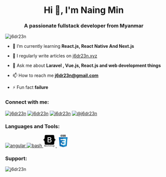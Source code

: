 <h1 align="center">Hi 👋, I'm Naing Min</h1>
<h3 align="center">A passionate fullstack developer from Myanmar</h3>

<p align="left"> <img src="https://komarev.com/ghpvc/?username=j6dr23n&label=Profile%20views&color=0e75b6&style=flat" alt="j6dr23n" /> </p>

- 🌱 I’m currently learning **React.js, React Native And Next.js**

- 📝 I regularly write articles on [j6dr23n.xyz](j6dr23n.xyz)

- 💬 Ask me about **Laravel , Vue.js, React.js and web development things**

- 📫 How to reach me **j6dr23n@gmail.com**

- ⚡ Fun fact **failure**

<h3 align="left">Connect with me:</h3>
<p align="left">
<a href="https://dev.to/j6dr23n" target="blank"><img align="center" src="https://cdn.jsdelivr.net/npm/simple-icons@3.0.1/icons/dev-dot-to.svg" alt="j6dr23n" height="30" width="40" /></a>
<a href="https://twitter.com/j6dr23n" target="blank"><img align="center" src="https://raw.githubusercontent.com/rahuldkjain/github-profile-readme-generator/master/src/images/icons/Social/twitter.svg" alt="j6dr23n" height="30" width="40" /></a>
<a href="https://fb.com/j6dr23n" target="blank"><img align="center" src="https://raw.githubusercontent.com/rahuldkjain/github-profile-readme-generator/master/src/images/icons/Social/facebook.svg" alt="j6dr23n" height="30" width="40" /></a>
<a href="https://medium.com/@j6dr23n" target="blank"><img align="center" src="https://raw.githubusercontent.com/rahuldkjain/github-profile-readme-generator/master/src/images/icons/Social/medium.svg" alt="@j6dr23n" height="30" width="40" /></a>
</p>

<h3 align="left">Languages and Tools:</h3>
<p align="left"> <a href="https://angular.io" target="_blank"> <img src="https://angular.io/assets/images/logos/angular/angular.svg" alt="angular" width="40" height="40"/> </a> <a href="https://www.gnu.org/software/bash/" target="_blank"> <img src="https://www.vectorlogo.zone/logos/gnu_bash/gnu_bash-icon.svg" alt="bash" width="40" height="40"/> </a> <a href="https://getbootstrap.com" target="_blank"> <img src="https://raw.githubusercontent.com/devicons/devicon/master/icons/bootstrap/bootstrap-plain-wordmark.svg" alt="bootstrap" width="40" height="40"/> </a> <a href="https://www.w3schools.com/css/" target="_blank"> <img src="https://raw.githubusercontent.com/devicons/devicon/master/icons/css3/css3-original-wordmark.svg" alt="css3" width="40" height="40"/> </a> 

<h3 align="left">Support:</h3>
<p><a href="https://www.buymeacoffee.com/j6dr23n"> <img align="left" src="https://cdn.buymeacoffee.com/buttons/v2/default-yellow.png" height="50" width="210" alt="j6dr23n" /></a></p><br><br>
